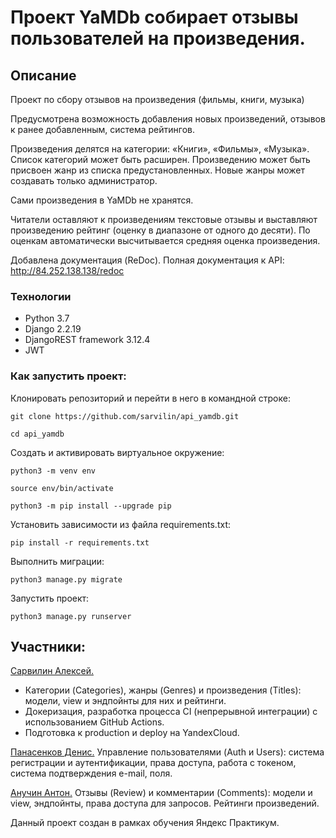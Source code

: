 # Проект YaMDb собирает отзывы пользователей на произведения.

## Описание
Проект по сбору отзывов на произведения (фильмы, книги, музыка) 

Предусмотрена возможность добавления новых произведений, отзывов
к ранее добавленным, система рейтингов. 

Произведения делятся на категории: «Книги», «Фильмы», «Музыка».
Список категорий может быть расширен.
Произведению может быть присвоен жанр из списка предустановленных.
Новые жанры может создавать только администратор.

Сами произведения в YaMDb не хранятся.

Читатели оставляют к произведениям текстовые отзывы и выставляют
произведению рейтинг (оценку в диапазоне от одного до десяти). 
По оценкам автоматически высчитывается средняя оценка произведения.

Добавлена документация (ReDoc).
Полная документация к API:  http://84.252.138.138/redoc

###  Технологии
- Python 3.7
- Django 2.2.19
- DjangoREST framework 3.12.4
- JWT


### Как запустить проект:

Клонировать репозиторий и перейти в него в командной строке:

```
git clone https://github.com/sarvilin/api_yamdb.git
```

```
cd api_yamdb
```

Cоздать и активировать виртуальное окружение:

```
python3 -m venv env
```

```
source env/bin/activate
```

```
python3 -m pip install --upgrade pip
```

Установить зависимости из файла requirements.txt:

```
pip install -r requirements.txt
```

Выполнить миграции:

```
python3 manage.py migrate
```

Запустить проект:

```
python3 manage.py runserver
```

## Участники:

[Сарвилин Алексей.](https://github.com/sarvilin/api_yamdb) 
- Категории (Categories), жанры (Genres) и произведения (Titles): модели, view и эндпойнты для них и рейтинги. 
- Докеризация, разработка процесса CI (непрерывной интеграции) с использованием GitHub Actions. 
- Подготовка  к production и deploy на YandexCloud.

[Панасенков Денис.](https://github.com/uchastnik/api_yamdb)
Управление пользователями (Auth и Users): система регистрации и аутентификации, права доступа, работа с токеном, система подтверждения e-mail, поля.

[Анучин Антон.](https://github.com/Homer-Ford/yamdb_final)
Отзывы (Review) и комментарии (Comments): модели и view, эндпойнты, права доступа для запросов. Рейтинги произведений.

Данный проект создан в рамках обучения Яндекс Практикум.